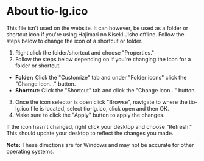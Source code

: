 # About tio-lg.ico
This file isn't used on the website. It can however, be used as a folder or shortcut icon if you're using Hajimari no Kiseki Jisho offline. Follow the steps below to change the icon of a shortcut or folder.

1. Right click the folder/shortcut and choose "Properties."
2. Follow the steps below depending on if you're changing the icon for a folder or shortcut.
  - **Folder:** Click the "Customize" tab and under "Folder icons" click the "Change Icon..." button.
  - **Shortcut:** Click the "Shortcut" tab and click the "Change Icon..." button.
3. Once the icon selector is open click "Browse", navigate to where the tio-lg.ico file is located, select tio-lg.ico, click open and then OK.
4. Make sure to click the "Apply" button to apply the changes.

If the icon hasn't changed, right click your desktop and choose "Refresh." This should update your desktop to reflect the changes you made.

**Note:** These directions are for Windows and may not be accurate for other operating systems.
